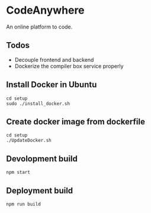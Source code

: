 # CodeAnywhere

An online platform to code.

## Todos
- Decouple frontend and backend
- Dockerize the compiler box service properly

## Install Docker in Ubuntu
```
cd setup
sudo ./install_docker.sh
```

## Create docker image from dockerfile
```
cd setup
./UpdateDocker.sh
```


## Devolopment build
```
npm start
```

## Deployment build
```
npm run build
```